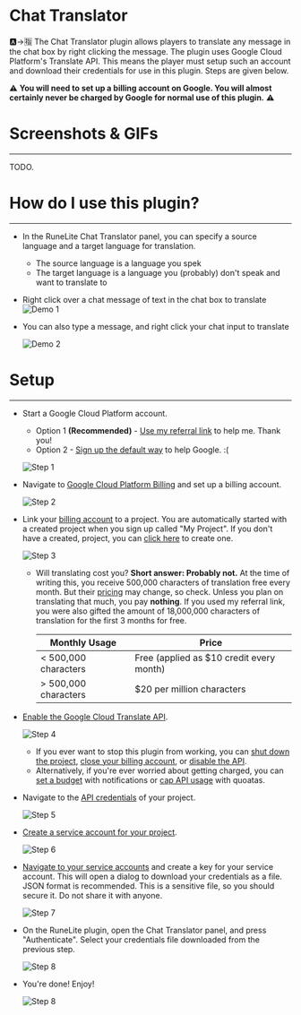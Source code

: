 # Chat Translator

🅰️->🈯️ The Chat Translator plugin allows players to translate any message in the chat box by right clicking the message. The plugin uses Google Cloud Platform's Translate API. This means the player must setup such an account and download their credentials for use in this plugin. Steps are given below.

:warning: **You will need to set up a billing account on Google. You will almost certainly never be charged by Google for normal use of this plugin.** :warning:

# Screenshots & GIFs
---
TODO.

# How do I use this plugin?
---
  - In the RuneLite Chat Translator panel, you can specify a source language and a target language for translation.
    - The source language is a language you spek
    - The target language is a language you (probably) don't speak and want to translate to
  - Right click over a chat message of text in the chat box to translate
    ![Demo 1](http://imbleau.com/runelite/demo1.gif)

  - You can also type a message, and right click your chat input to translate

    ![Demo 2](http://imbleau.com/runelite/demo2.gif)

# Setup
---
  - Start a Google Cloud Platform account.
    - Option 1 **(Recommended)** - [Use my referral link](https://imbleau.com) to help me. Thank you!
    - Option 2 - [Sign up the default way](https://console.cloud.google.com/freetrial) to help Google. :(
  
    ![Step 1](http://imbleau.com/runelite/step1.png)

  - Navigate to [Google Cloud Platform Billing](https://console.cloud.google.com/billing) and set up a billing account.
    
    ![Step 2](http://imbleau.com/runelite/step2.png)

  - Link your [billing account](https://console.cloud.google.com/billing) to a project. You are automatically started with a created project when you sign up called "My Project". If you don't have a created, project, you can [click here](https://console.cloud.google.com/projectcreate) to create one.
    
    ![Step 3](http://imbleau.com/runelite/step3.png)
    - Will translating cost you? **Short answer: Probably not.**
    At the time of writing this, you receive 500,000 characters of translation free every month. But their [pricing](https://cloud.google.com/translate/pricing) may change, so check. Unless you plan on translating that much, you pay __nothing__. If you used my referral link, you were also gifted the amount of 18,000,000 characters of translation for the first 3 months for free.

      | Monthly Usage | Price |
      | ------ | ----- |
      | < 500,000 characters | Free (applied as $10 credit every month) |
      | > 500,000 characters | $20 per million characters |

  - [Enable the Google Cloud Translate API](https://console.cloud.google.com/flows/enableapi?apiid=translate.googleapis.com).
    
    ![Step 4](http://imbleau.com/runelite/step4.png)
    - If you ever want to stop this plugin from working, you can [shut down the project](https://cloud.google.com/resource-manager/docs/creating-managing-projects#shutting_down_projects), [close your billing account](https://cloud.google.com/billing/docs/how-to/manage-billing-account#close_a_billing_account), or [disable the API](https://cloud.google.com/service-usage/docs/enable-disable#disabling).
    - Alternatively, if you're ever worried about getting charged, you can [set a budget](https://cloud.google.com/billing/docs/how-to/budgets) with notifications or [cap API usage](https://cloud.google.com/apis/docs/capping-api-usage) with quoatas. 
    
    
  - Navigate to the [API credentials](https://console.cloud.google.com/apis/credentials) of your project.
    
    ![Step 5](http://imbleau.com/runelite/step5.png)

  - [Create a service account for your project](https://console.cloud.google.com/iam-admin/serviceaccounts/create).
    
    ![Step 6](http://imbleau.com/runelite/step6.png)
    
  - [Navigate to your service accounts](https://console.cloud.google.com/iam-admin/serviceaccounts) and create a key for your service account. This will open a dialog to download your credentials as a file. JSON format is recommended. This is a sensitive file, so you should secure it. Do not share it with anyone.
    
    ![Step 7](http://imbleau.com/runelite/step7.png)
    
  - On the RuneLite plugin, open the Chat Translator panel, and press "Authenticate". Select your credentials file downloaded from the previous step.
    
    ![Step 8](http://imbleau.com/runelite/step8.png)
    
  - You're done! Enjoy!

    ![Step 8](http://imbleau.com/runelite/done.png)
